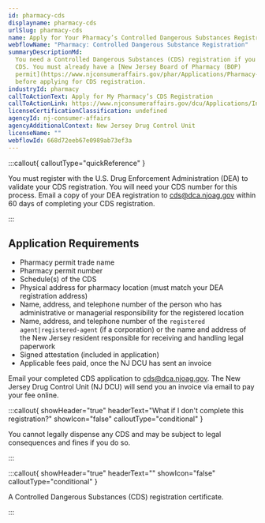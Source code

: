 ```yaml
---
id: pharmacy-cds
displayname: pharmacy-cds
urlSlug: pharmacy-cds
name: Apply for Your Pharmacy’s Controlled Dangerous Substances Registration
webflowName: "Pharmacy: Controlled Dangerous Substance Registration"
summaryDescriptionMd:
  You need a Controlled Dangerous Substances (CDS) registration if you or your business dispense any
  CDS. You must already have a [New Jersey Board of Pharmacy (BOP)
  permit](https://www.njconsumeraffairs.gov/phar/Applications/Pharmacy-Permit-Application.pdf)
  before applying for CDS registration.
industryId: pharmacy
callToActionText: Apply for My Pharmacy’s CDS Registration
callToActionLink: https://www.njconsumeraffairs.gov/dcu/Applications/Initial-Application-for-Registration-for-Dispenser-Pharmacy.pdf
licenseCertificationClassification: undefined
agencyId: nj-consumer-affairs
agencyAdditionalContext: New Jersey Drug Control Unit
licenseName: ""
webflowId: 668d72eeb67e0989ab73ef3a
---
```


:::callout{ calloutType="quickReference" }

You must register with the U.S. Drug Enforcement Administration (DEA) to validate your CDS
registration. You will need your CDS number for this process. Email a copy of your DEA registration
to cds@dca.njoag.gov within 60 days of completing your CDS registration.

:::

## Application Requirements

- Pharmacy permit trade name
- Pharmacy permit number
- Schedule(s) of the CDS
- Physical address for pharmacy location (must match your DEA registration address)
- Name, address, and telephone number of the person who has administrative or managerial
  responsibility for the registered location
- Name, address, and telephone number of the `registered agent|registered-agent` (if a corporation)
  or the name and address of the New Jersey resident responsible for receiving and handling legal
  paperwork
- Signed attestation (included in application)
- Applicable fees paid, once the NJ DCU has sent an invoice

Email your completed CDS application to [cds@dca.njoag.gov](mailto:CDS@dca.njoag.gov). The New
Jersey Drug Control Unit (NJ DCU) will send you an invoice via email to pay your fee online.

:::callout{ showHeader="true" headerText="What if I don't complete this registration?" showIcon="false" calloutType="conditional" }

You cannot legally dispense any CDS and may be subject to legal consequences and fines if you do so.

:::

:::callout{ showHeader="true" headerText="" showIcon="false" calloutType="conditional" }

A Controlled Dangerous Substances (CDS) registration certificate.

:::
